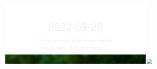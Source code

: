 <!-- [START DAILY SAYING] -->
<!-- Please keep comment here to allow auto update -->
<p align="center">
  <img src="assets/daily-saying/2022-09-20.svg" height="196"/>
  <img src="https://dots365.herokuapp.com?d=2022-09-20" height="196"/>
</p>
<!-- [END DAILY SAYING] -->

<!-- <p align="center">
<img alt="profile views" src="https://komarev.com/ghpvc/?username=bubkoo&color=brightgreen&style=flat-square&label=PROFILE+VIEWS" />
</p> -->
